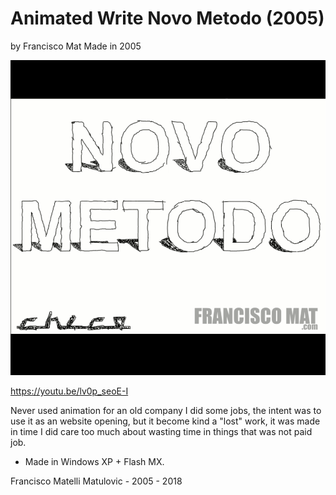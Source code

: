 # Animated Write Novo Metodo (2005)
by Francisco Mat
Made in 2005

![Animated Write Novo Metodo](2018-06-19-14-escrevendo-nm-screenshot.png)

https://youtu.be/lv0p_seoE-I

Never used animation for an old company I did some jobs, the intent was to use it as an website opening, but it become kind a "lost" work, it was made in time I did care too much about wasting time in things that was not paid job.

* Made in Windows XP + Flash MX.

Francisco Matelli Matulovic - 2005 - 2018